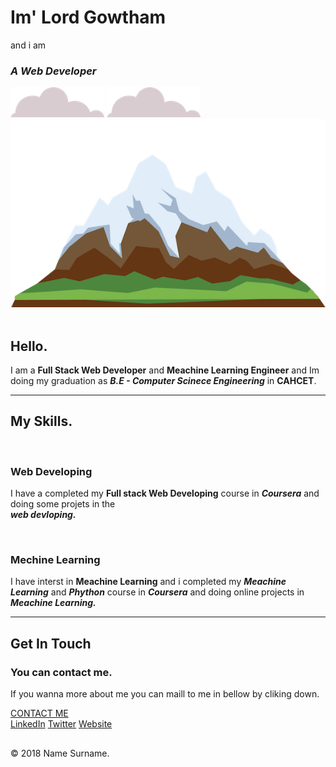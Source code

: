 <!DOCTYPE html>
<html lang="en" dir="ltr">
  <head>
    <meta charset="utf-8">
    <title>Lord Gowtham</title>
    <link rel="stylesheet" href="css/Styles.css">
    <link href="https://fonts.googleapis.com/css2?family=Dongle:wght@300&family=Playball&family=Yrsa:wght@300&display=swap" rel="stylesheet">
  </head>
  <body>
<div class="First-Container">
  <div class="one">
  <h1>Im' Lord Gowtham</h1>
  <p>and i am<br><strong><em><h3>A Web Developer</h3></em></strong></p>
  </div>
  <img id="one" src="Images/cloud.png" alt="cloud-img">
  <img id="two" src="Images/cloud.png" alt="cloud-img">
  <img id="three" src="Images/mountain.png" alt="mountain-img">
</div>
<div class="Middle-Container">
  <div class="Profile">
    <img id="img1" src="C:\Users\91908\Desktop\WEB DEVELOPMENT\HTML - Personal Site\img2\gowtham2.png" alt="">
    <h2>Hello.</h2>
    <p>I am a <strong>Full Stack Web Developer</strong> and <strong>Meachine Learning Engineer</strong> and Im doing my graduation as <em><strong>B.E - Computer Scinece Engineering</strong></em> in <strong>CAHCET</strong>.</p>
  </div>
  <hr>
  <div class="skills">
    <h2>My Skills.</h2>
    <div class="skill-row">
      <img id="img2" src="C:\Users\91908\Desktop\WEB DEVELOPMENT\CSS-My Site\Images\coding.png" alt="">
      <h3>Web Developing</h3>
      <p>I have a completed my <strong>Full stack Web Developing</strong> course in <strong><em>Coursera</em></strong> and doing some projets in the <strong><em><br>web devloping.</em></strong></p>
    </div>
    <div class="skill-row">
      <img id="img3" src="https://image.shutterstock.com/image-vector/creative-brain-idea-light-bulb-260nw-417675286.jpg" alt="">
      <h3>Mechine Learning</h3>
      <p>I have interst in <strong>Meachine Learning</strong> and i completed my <strong><em>Meachine Learning</em></strong> and  <strong><em>Phython</em></strong> course in  <strong><em>Coursera</em></strong> and doing online projects in <strong><em>Meachine Learning.</em></strong></p>
    </div>
  </div>
  <hr>
  <div class="Contact-me">
    <h2>Get In Touch</h2>
    <h3>You can contact me.</h3>
    <p>If you wanna more about me you can maill to me in bellow by cliking down. </p>
    <a class="btn" href="mailto:gowthamlovly001@gmail.com">CONTACT ME</a>
  </div>
</div>


<div class="Bottom-Container">
  <a class="footer-link" href="https://www.linkedin.com/">LinkedIn</a>
  <a class="footer-link" href="https://twitter.com/">Twitter</a>
  <a class="footer-link" href="https://www.appbrewery.co/">Website</a>
  <p style="margin: 30px auto 0">© 2018 Name Surname.</p>
</div>
  </body>
</html>
